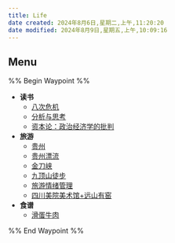 ```yaml
---
title: Life
date created: 2024年8月6日,星期二,上午,11:20:20
date modified: 2024年8月9日,星期五,上午,10:09:16
---
```

## Menu

%% Begin Waypoint %%

- **读书**
	- [八次危机](./%E8%AF%BB%E4%B9%A6/%E5%85%AB%E6%AC%A1%E5%8D%B1%E6%9C%BA.md)
	- [分析与思考](./%E8%AF%BB%E4%B9%A6/%E5%88%86%E6%9E%90%E4%B8%8E%E6%80%9D%E8%80%83.md)
	- [资本论：政治经济学的批判](./%E8%AF%BB%E4%B9%A6/%E8%B5%84%E6%9C%AC%E8%AE%BA%EF%BC%9A%E6%94%BF%E6%B2%BB%E7%BB%8F%E6%B5%8E%E5%AD%A6%E7%9A%84%E6%89%B9%E5%88%A4.md)
- **旅游**
	- [贵州](./%E6%97%85%E6%B8%B8/%E8%B4%B5%E5%B7%9E.md)
	- [贵州漂流](./%E6%97%85%E6%B8%B8/%E8%B4%B5%E5%B7%9E%E6%BC%82%E6%B5%81.md)
	- [金刀峡](./%E6%97%85%E6%B8%B8/%E9%87%91%E5%88%80%E5%B3%A1.md)
	- [九顶山徒步](./%E6%97%85%E6%B8%B8/%E4%B9%9D%E9%A1%B6%E5%B1%B1%E5%BE%92%E6%AD%A5.md)
	- [旅游情绪管理](./%E6%97%85%E6%B8%B8/%E6%97%85%E6%B8%B8%E6%83%85%E7%BB%AA%E7%AE%A1%E7%90%86.md)
	- [四川美院美术馆+远山有窑](./%E6%97%85%E6%B8%B8/%E5%9B%9B%E5%B7%9D%E7%BE%8E%E9%99%A2%E7%BE%8E%E6%9C%AF%E9%A6%86+%E8%BF%9C%E5%B1%B1%E6%9C%89%E7%AA%91.md)
- **食谱**
	- [滑蛋牛肉](./%E9%A3%9F%E8%B0%B1/%E6%BB%91%E8%9B%8B%E7%89%9B%E8%82%89.md)

%% End Waypoint %%
